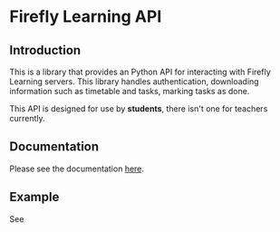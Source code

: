 # Firefly Learning API
## Introduction
This is a library that provides an Python API for interacting with Firefly Learning servers.
This library handles authentication, downloading information such as timetable and tasks, marking tasks as done.

This API is designed for use by **students**, there isn't one for teachers currently.

## Documentation
Please see the documentation [here](https://fireflyapi.readthedocs.io/en/latest/).

## Example
See 